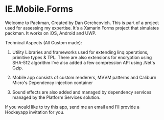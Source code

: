 # IE.Mobile.Forms
Welcome to Packman, Created by Dan Gerchcovich. 
This is part of a project used for assessing my expertise. 
It's a Xamarin Forms project that simulates packman. It works on iOS, Android and UWP. 

Technical Aspects (All Custom made): 
1. Utility Libraries and frameworks used for extending linq operations, primitive types & TPL. There are also extensions for encryption using SHA-512 algorithm
I've also added a few compression API using .Net's Gzip.

2. Mobile app consists of custom renderers, MVVM patterns and Caliburn Micro's Dependency injection container
3. Sound effects are also added and managed by dependency services managed by the Platform Services solution. 

If you would like to try this app, send me an email and I'll provide a Hockeyapp invitation for you.


